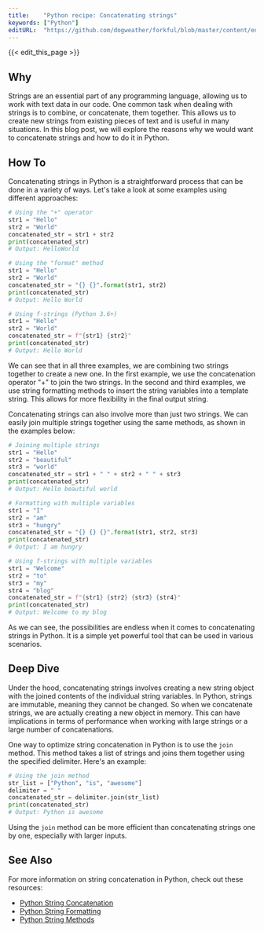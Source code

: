```yaml
---
title:    "Python recipe: Concatenating strings"
keywords: ["Python"]
editURL:  "https://github.com/dogweather/forkful/blob/master/content/en/python/concatenating-strings.md"
---
```


{{< edit_this_page >}}

## Why

Strings are an essential part of any programming language, allowing us to work with text data in our code. One common task when dealing with strings is to combine, or concatenate, them together. This allows us to create new strings from existing pieces of text and is useful in many situations. In this blog post, we will explore the reasons why we would want to concatenate strings and how to do it in Python.

## How To

Concatenating strings in Python is a straightforward process that can be done in a variety of ways. Let's take a look at some examples using different approaches:

```python
# Using the "+" operator
str1 = "Hello"
str2 = "World"
concatenated_str = str1 + str2
print(concatenated_str)
# Output: HelloWorld

# Using the "format" method
str1 = "Hello"
str2 = "World"
concatenated_str = "{} {}".format(str1, str2)
print(concatenated_str)
# Output: Hello World

# Using f-strings (Python 3.6+)
str1 = "Hello"
str2 = "World"
concatenated_str = f"{str1} {str2}"
print(concatenated_str)
# Output: Hello World
```

We can see that in all three examples, we are combining two strings together to create a new one. In the first example, we use the concatenation operator "+" to join the two strings. In the second and third examples, we use string formatting methods to insert the string variables into a template string. This allows for more flexibility in the final output string.

Concatenating strings can also involve more than just two strings. We can easily join multiple strings together using the same methods, as shown in the examples below:

```python
# Joining multiple strings
str1 = "Hello"
str2 = "beautiful"
str3 = "world"
concatenated_str = str1 + " " + str2 + " " + str3
print(concatenated_str)
# Output: Hello beautiful world

# Formatting with multiple variables
str1 = "I"
str2 = "am"
str3 = "hungry"
concatenated_str = "{} {} {}".format(str1, str2, str3)
print(concatenated_str)
# Output: I am hungry

# Using f-strings with multiple variables
str1 = "Welcome"
str2 = "to"
str3 = "my"
str4 = "blog"
concatenated_str = f"{str1} {str2} {str3} {str4}"
print(concatenated_str)
# Output: Welcome to my blog
```

As we can see, the possibilities are endless when it comes to concatenating strings in Python. It is a simple yet powerful tool that can be used in various scenarios.

## Deep Dive

Under the hood, concatenating strings involves creating a new string object with the joined contents of the individual string variables. In Python, strings are immutable, meaning they cannot be changed. So when we concatenate strings, we are actually creating a new object in memory. This can have implications in terms of performance when working with large strings or a large number of concatenations.

One way to optimize string concatenation in Python is to use the `join` method. This method takes a list of strings and joins them together using the specified delimiter. Here's an example:

```python
# Using the join method
str_list = ["Python", "is", "awesome"]
delimiter = " "
concatenated_str = delimiter.join(str_list)
print(concatenated_str)
# Output: Python is awesome
```

Using the `join` method can be more efficient than concatenating strings one by one, especially with larger inputs.

## See Also

For more information on string concatenation in Python, check out these resources:

- [Python String Concatenation](https://www.programiz.com/python-programming/string-concatenation)
- [Python String Formatting](https://realpython.com/python-string-formatting/)
- [Python String Methods](https://www.w3schools.com/python/python_ref_string.asp)